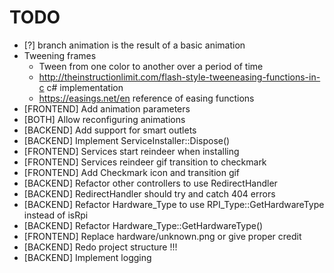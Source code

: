 ﻿# TODO

- [?] branch animation is the result of a basic animation
- Tweening frames
	- Tween from one color to another over a period of time
	- http://theinstructionlimit.com/flash-style-tweeneasing-functions-in-c c# implementation
	- https://easings.net/en reference of easing functions
- [FRONTEND] Add animation parameters
- [BOTH] Allow reconfiguring animations
- [BACKEND] Add support for smart outlets
- [BACKEND] Implement ServiceInstaller::Dispose()
- [FRONTEND] Services start reindeer when installing
- [FRONTEND] Services reindeer gif transition to checkmark
- [FRONTEND] Add Checkmark icon and transition gif
- [BACKEND] Refactor other controllers to use RedirectHandler
- [BACKEND] RedirectHandler should try and catch 404 errors
- [BACKEND] Refactor Hardware_Type to use RPI_Type::GetHardwareType instead of isRpi
- [BACKEND] Refactor Hardware_Type::GetHardwareType()
- [FRONTEND] Replace hardware/unknown.png or give proper credit
- [BACKEND] Redo project structure !!!
- [BACKEND] Implement logging